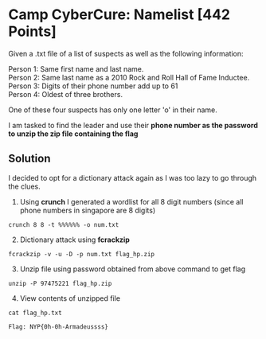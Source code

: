# Camp CyberCure: Namelist [442 Points]

Given a .txt file of a list of suspects as well as the following information:    

Person 1: Same first name and last name.    
Person 2: Same last name as a 2010 Rock and Roll Hall of Fame Inductee.     
Person 3: Digits of their phone number add up to 61    
Person 4: Oldest of three brothers.    

One of these four suspects has only one letter 'o' in their name.    

I am tasked to find the leader and use their **phone number as the password to unzip the zip file containing the flag**

## Solution

I decided to opt for a dictionary attack again as I was too lazy to go through the clues.

1. Using **crunch** I generated a wordlist for all 8 digit numbers (since all phone numbers in singapore are 8 digits)   
```
crunch 8 8 -t %%%%%% -o num.txt
```

2. Dictionary attack using **fcrackzip**   
```
fcrackzip -v -u -D -p num.txt flag_hp.zip
```

3. Unzip file using password obtained from above command to get flag
```
unzip -P 97475221 flag_hp.zip
```

4. View contents of unzipped file
```
cat flag_hp.txt
```
```
Flag: NYP{0h-0h-Armadeussss}
```
